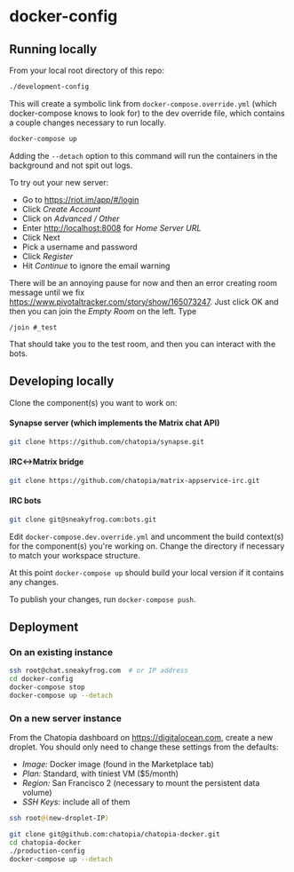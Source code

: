 # docker-config

## Running locally
From your local root directory of this repo:

```bash
./development-config
```

This will create a symbolic link from `docker-compose.override.yml` (which docker-compose knows to look for) to the dev override file, which contains a couple changes necessary to run locally. 

```bash
docker-compose up
```

Adding the `--detach` option to this command will run the containers in the background and not spit out logs.

To try out your new server:

* Go to <https://riot.im/app/#/login>
* Click _Create Account_
* Click on _Advanced / Other_
* Enter <http://localhost:8008> for _Home Server URL_
* Click Next
* Pick a username and password
* Click _Register_
* Hit _Continue_ to ignore the email warning

There will be an annoying pause for now and then an error creating room message until we fix <https://www.pivotaltracker.com/story/show/165073247>. Just click OK and then you can join the _Empty Room_ on the left.
Type
```irc
/join #_test
```
That should take you to the test room, and then you can interact with the bots.


## Developing locally
Clone the component(s) you want to work on:
#### Synapse server (which implements the Matrix chat API)
```bash
git clone https://github.com/chatopia/synapse.git
```
#### IRC<->Matrix bridge
```bash
git clone https://github.com/chatopia/matrix-appservice-irc.git
```
#### IRC bots
```bash
git clone git@sneakyfrog.com:bots.git
```

Edit `docker-compose.dev.override.yml` and uncomment the build context(s) for the component(s) you're working on. Change the directory if necessary to match your workspace structure.

At this point `docker-compose up` should build your local version if it contains any changes.

To publish your changes, run `docker-compose push`.

## Deployment
### On an existing instance
```bash
ssh root@chat.sneakyfrog.com  # or IP address
cd docker-config
docker-compose stop
docker-compose up --detach
```

### On a new server instance
From the Chatopia dashboard on <https://digitalocean.com>, create a new droplet. You should only need to change these settings from the defaults:

* _Image:_ Docker image (found in the Marketplace tab)
* _Plan:_ Standard, with tiniest VM ($5/month)
* _Region:_ San Francisco 2 (necessary to mount the persistent data volume)
* _SSH Keys:_ include all of them

```bash
ssh root@(new-droplet-IP)
```

```bash
git clone git@github.com:chatopia/chatopia-docker.git
cd chatopia-docker
./production-config
docker-compose up --detach
```
